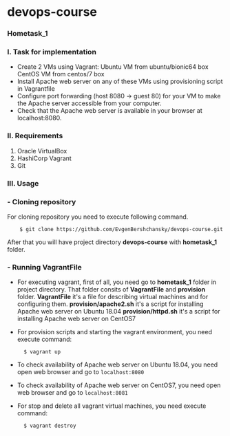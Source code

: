 # devops-course
### Hometask_1 ###
### I. Task for implementation
- Create 2 VMs using Vagrant: Ubuntu VM from ubuntu/bionic64 box CentOS VM from centos/7 box
- Install Apache web server on any of these VMs using provisioning script in Vagrantfile
- Configure port forwarding (host 8080 -> guest 80) for your VM to make the Apache server accessible from your computer.
- Check that the Apache web server is available in your browser at localhost:8080.

### II. Requirements
1. Oracle VirtualBox
2. HashiCorp Vagrant
3. Git

### III. Usage
### **- Cloning repository**
For cloning repository you need to execute following command.

        $ git clone https://github.com/EvgenBershchansky/devops-course.git

After that you will have project directory **devops-course** with **hometask_1** folder.

### **- Running VagrantFile**
- For executing vagrant, first of all, you need go to **hometask_1** folder in project directory.
That folder consits of **VagrantFile** and **provision** folder.
**VagrantFile** it's a file for describing virtual machines and for configuring them.
**provision/apache2.sh** it's a script for installing Apache web server on Ubuntu 18.04
**provision/httpd.sh** it's a script for installing Apache web server on CentOS7

- For provision scripts and starting the vagrant environment, you need execute command:

		$ vagrant up

- To check availability of Apache web server on Ubuntu 18.04, you need open web browser and go to ``localhost:8080``
- To check availability of Apache web server on CentOS7, you need open web browser and go to ``localhost:8081``

- For stop and delete all vagrant virtual machines, you need execute command:

		$ vagrant destroy